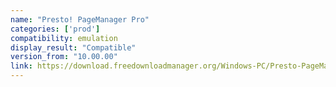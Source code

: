 ```yaml
---
name: "Presto! PageManager Pro"
categories: ['prod']
compatibility: emulation
display_result: "Compatible"
version_from: "10.00.00"
link: https://download.freedownloadmanager.org/Windows-PC/Presto-PageManager/FREE-9.5.html
---
```

